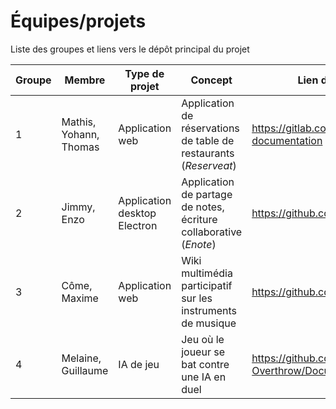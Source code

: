 # Équipes/projets

Liste des groupes et liens vers le dépôt principal du projet 

|  Groupe 	|  Membre 	|  Type de projet 	| Concept  	| Lien du dépot principal
|---	|---	|---	|---	| --- |
|   1	|  Mathis, Yohann, Thomas 	| Application web  	|   Application de réservations de table de restaurants (*Reserveat*)	| https://gitlab.com/ycostard/reserveat-documentation |
|   2	|  Jimmy, Enzo  	|  Application desktop Electron 	|  Application de partage de notes, écriture collaborative (*Enote*) 	|  https://github.com/Doxteur/ENote |
|   3	|  Côme, Maxime 	|  Application web 	|  Wiki multimédia participatif sur les instruments de musique 	| https://github.com/ComePicard/musi_verse |
|   4	|  Melaine, Guillaume 	|  IA de jeu 	|   Jeu où le joueur se bat contre une IA en duel 	| https://github.com/Operation-Overthrow/Documentation |